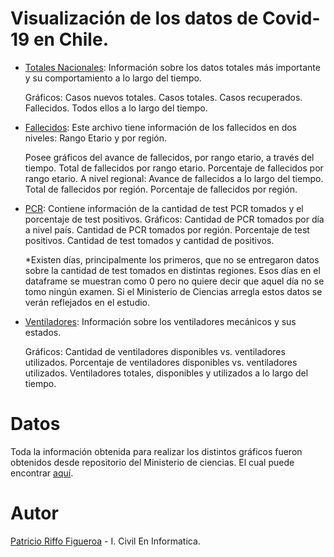 # Visualización de los datos de Covid-19 en Chile.

* [Totales Nacionales](https://github.com/patricionicolas/Covid-19-Chile/blob/master/Totales%20Nacionales.ipynb): Información sobre los datos totales más importante y su comportamiento a lo largo del tiempo.
  
  Gráficos: Casos nuevos totales. Casos totales. Casos recuperados. Fallecidos. Todos ellos a lo largo del tiempo.
* [Fallecidos](https://github.com/patricionicolas/Covid-19-Chile/blob/master/Fallecidos.ipynb): Este archivo tiene información de los fallecidos en dos niveles: Rango Etario y por región.  
  
  Posee gráficos del avance de fallecidos, por rango etario, a través del tiempo. Total de fallecidos por rango etario. Porcentaje de fallecidos por rango etario. A nivel regional: Avance de fallecidos a lo largo del tiempo. Total de fallecidos por región. Porcentaje de fallecidos por región.

* [PCR](https://github.com/patricionicolas/Covid-19-Chile/blob/master/PCR.ipynb): Contiene información de la cantidad de test PCR tomados y el porcentaje de test positivos.
  Gráficos: Cantidad de PCR tomados por día a nivel país. Cantidad de PCR tomados por región. Porcentaje de test positivos. Cantidad de test tomados y cantidad de positivos.
  
  *Existen días, principalmente los primeros, que no se entregaron datos sobre la cantidad de test tomados en distintas regiones. Esos días en el dataframe se muestran como 0 pero no quiere decir que aquel día no se tomo ningún examen. Si el Ministerio de Ciencias arregla estos datos se verán reflejados en el estudio.


* [Ventiladores](https://github.com/patricionicolas/Covid-19-Chile/blob/master/Ventiladores.ipynb): Información sobre los ventiladores mecánicos y sus estados.
  
  Gráficos: Cantidad de ventiladores disponibles vs. ventiladores utilizados. Porcentaje de ventiladores disponibles vs. ventiladores utilizados. Ventiladores totales, disponibles y utilizados a lo largo del tiempo.

# Datos

Toda la información obtenida para realizar los distintos gráficos fueron obtenidos desde repositorio del Ministerio de ciencias. El cual puede encontrar [aquí](https://github.com/MinCiencia/Datos-COVID19). 

# Autor

[Patricio Riffo Figueroa](https://www.linkedin.com/in/patricio-riffo-figueroa-05b678125/) - I. Civil En Informatica.
